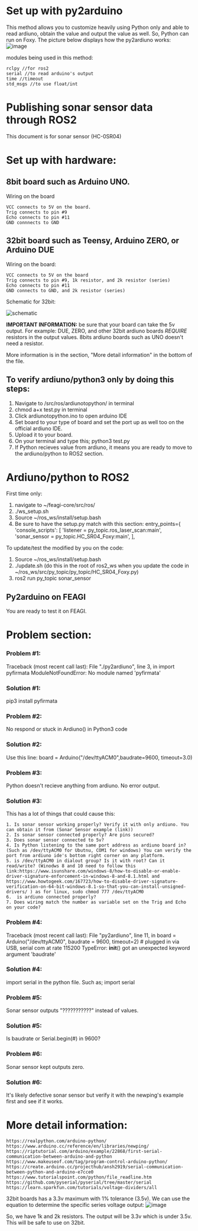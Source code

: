 # Set up with py2arduino
This method allows you to customize heavily using Python only and able to read ardiuno, obtain the value and output the value as well. So, Python can run on Foxy. The picture below displays how the py2ardiuno works:
![image](https://user-images.githubusercontent.com/65916520/119179001-a3d5f400-ba2b-11eb-8266-7dc10cf026d0.png)

modules being used in this method:
```
rclpy //for ros2
serial //to read arduino's output
time //timeout 
std_msgs //to use float/int
```

# Publishing sonar sensor data through ROS2

This document is for sonar sensor (HC-0SR04)


# Set up with hardware:
## 8bit board such as Arduino UNO.
Wiring on the board
```
VCC connects to 5V on the board.
Trig connects to pin #9
Echo connects to pin #11
GND connnects to GND
```

## 32bit board such as Teensy, Arduino ZERO, or Arduino DUE
Wiring on the board:
```
VCC connects to 5V on the board
Trig connects to pin #9, 1k resistor, and 2k resistor (series)
Echo connects to pin #11
GND connects to GND, and 2k resistor (series)
```
Schematic for 32bit:

![schematic](https://user-images.githubusercontent.com/65916520/119182601-5ad46e80-ba30-11eb-9e26-878c47a0a311.png)


**IMPORTANT INFORMATION:** be sure that your board can take the 5v output. For example: DUE, ZERO, and other 32bit ardiuno boards _REQUIRE_ resistors in the output values. 8bits ardiuno boards such as UNO doesn't need a resistor. 

More information is in the section, "More detail information" in the bottom of the file.


## To verify ardiuno/python3 only by doing this steps:
1. Navigate to /src/ros/ardiunotopython/ in terminal
2. chmod a+x test.py in terminal
3. Click ardiunotopython.ino to open arduino IDE
4. Set board to your type of board and set the port up as well too on the official ardiuno IDE.
5. Upload it to your board.
6. On your terminal and type this; python3 test.py
7. If Python recieves value from ardiuno, it means you are ready to move to the ardiuno/python to ROS2 section.

# Ardiuno/python to ROS2

First time only:
1. navigate to ~/feagi-core/src/ros/
2. ./ws_setup.sh
3. Source ~/ros_ws/install/setup.bash
4. Be sure to have the setup.py match with this section:
    entry_points={
        'console_scripts': [
             'listener = py_topic.ros_laser_scan:main',
             'sonar_sensor = py_topic.HC_SR04_Foxy:main',
        ],
        

To update/test the modified by you on the code:
1. Source ~/ros_ws/install/setup.bash
2. ./update.sh (do this in the root of ros2_ws when you update the code in ~/ros_ws/src/py_topic/py_topic/HC_SR04_Foxy.py)
3. ros2 run py_topic sonar_sensor



## Py2arduino on FEAGI
You are ready to test it on FEAGI.




# Problem section:

### Problem #1:
Traceback (most recent call last):
  File "./py2ardiuno", line 3, in <module>
    import pyfirmata
ModuleNotFoundError: No module named 'pyfirmata'

### Solution #1:
pip3 install pyfirmata

### Problem #2:
 No respond or stuck in Ardiuno() in Python3 code
### Solution #2:
 Use this line: board = Arduino("/dev/ttyACM0",baudrate=9600, timeout=3.0)

### Problem #3: 
Python doesn't recieve anything from ardiuno. No error output.
### Solution #3:
This has a lot of things that could cause this:
```
1. Is sonar sensor working properly? Verify it with only ardiuno. You can obtain it from (Sonar Sensor example (link))
2. Is sonar sensor connected properly? Are pins secured? 
3. Does sonar sensor connected to 5v?
4. Is Python listening to the same port address as ardiuno board in? (Such as /dev/ttyACM0 for Ubutnu, COM1 for windows) You can verify the port from ardiuno ide's bottom right corner on any platform.
5. is /dev/ttyACM0 in dialout group? Is it with root? Can it read/write? (Winodws 8 and 10 need to follow this link:https://www.isunshare.com/windows-8/how-to-disable-or-enable-driver-signature-enforcement-in-windows-8-and-8.1.html and https://www.howtogeek.com/167723/how-to-disable-driver-signature-verification-on-64-bit-windows-8.1-so-that-you-can-install-unsigned-drivers/ ) as for linux, sudo chmod 777 /dev/ttyACM0
6.  is ardiuno connected properly?
7. Does wiring match the number as variable set on the Trig and Echo on your code?
```

###  Problem #4:
Traceback (most recent call last):
  File "py2ardiuno", line 11, in <module>
    board = Arduino("/dev/ttyACM0", baudrate = 9600, timeout=2) # plugged in via USB, serial com at rate 115200
TypeError: __init__() got an unexpected keyword argument 'baudrate'

###  Solution #4:
import serial in the python file. Such as;
import serial

### Problem #5: 
Sonar sensor outputs "???????????" instead of values.

### Solution #5:
Is baudrate or Serial.begin(#) in 9600?

### Problem #6:
Sonar sensor kept outputs zero.

###  Solution #6:
It's likely defective sonar sensor but verify it with the newping's example first and see if it works. 




# More detail information: 
```
https://realpython.com/arduino-python/
https://www.arduino.cc/reference/en/libraries/newping/
https://riptutorial.com/arduino/example/22868/first-serial-communication-between-arduino-and-python
https://www.makeuseof.com/tag/program-control-arduino-python/
https://create.arduino.cc/projecthub/ansh2919/serial-communication-between-python-and-arduino-e7cce0
https://www.tutorialspoint.com/python/file_readline.htm
https://github.com/pyserial/pyserial/tree/master/serial
https://learn.sparkfun.com/tutorials/voltage-dividers/all
```

32bit boards has a 3.3v maximum with 1% tolerance (3.5v). We can use the equation to determine the specific series voltage output:
![image](https://user-images.githubusercontent.com/65916520/119181148-6c1c7b80-ba2e-11eb-950b-37d242122bd1.png)

So, we have 1k and 2k resistors.
The output will be 3.3v which is under 3.5v. This will be safe to use on 32bit.

